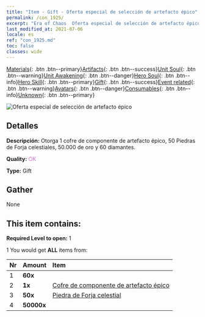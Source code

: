 ```yaml
---
title: "Item - Gift - Oferta especial de selección de artefacto épico"
permalink: /con_1925/
excerpt: "Era of Chaos  Oferta especial de selección de artefacto épico"
last_modified_at: 2021-07-06
locale: es
ref: "con_1925.md"
toc: false
classes: wide
---
```

 [Materials](/ItemsES/){: .btn .btn--primary}[Artifacts](/ItemsES/Artifacts/){: .btn .btn--success}[Unit Soul](/ItemsES/UnitSoul/){: .btn .btn--warning}[Unit Awakening](/ItemsES/UnitAwakening/){: .btn .btn--danger}[Hero Soul](/ItemsES/HeroSoul/){: .btn .btn--info}[Hero Skill](/ItemsES/HeroSkill/){: .btn .btn--primary}[Gift](/ItemsES/Gift/){: .btn .btn--success}[Event related](/ItemsES/Events/){: .btn .btn--warning}[Avatars](/ItemsES/Avatars/){: .btn .btn--danger}[Consumables](/ItemsES/Consumables/){: .btn .btn--info}[Unknown](/ItemsES/Unknown/){: .btn .btn--primary}

 ![Oferta especial de selección de artefacto épico](/images/t/i_907457.png)

## Detalles
 **Descripción:** Otorga 1 cofre de componente de artefacto épico, 50 Piedras de Forja celestiales, 50.000 de oro y 60 diamantes.

 **Quality:** <span style="color: #DA70D6">OK</span>

 **Type:** Gift

## Gather

  None

## This item contains:

 **Required Level to open:** 1

 1 You would get **ALL** items  from:

  | Nr | Amount |     Item    |
  |:---|:-------|:------------|
  | 1 |  **60x** | <i class="fas fa-gem"/> |  | 
  | 2 |  **1x** | [Cofre de componente de artefacto épico](/ItemsES/con_1926/) |  | 
  | 3 |  **50x** | [Piedra de Forja celestial](/ItemsES/art_188/) |  | 
  | 4 |  **50000x** | <i class="fas fa-coins"/> |  | 
